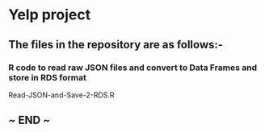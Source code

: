 # Yelp project

## The files in the repository are as follows:-

### R code to read raw JSON files and convert to Data Frames and store in RDS format

Read-JSON-and-Save-2-RDS.R

## ~ END ~
